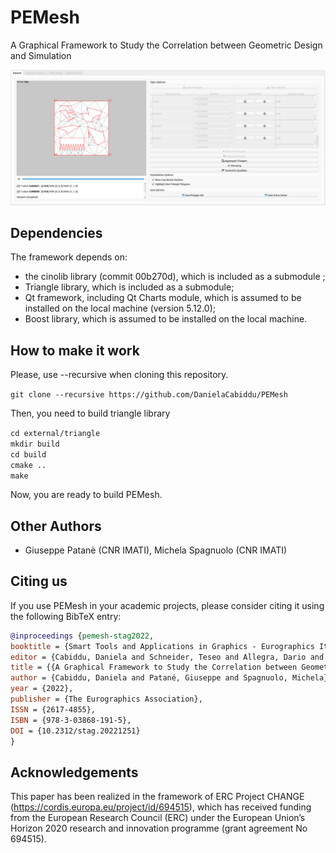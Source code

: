 # PEMesh

A Graphical Framework to Study the Correlation between Geometric Design and Simulation

<p align="center"><img src="change_gui_2d_rep_image.png" width="750"></p>

## Dependencies

The framework depends on:
- the cinolib library (commit 00b270d), which is included as a submodule ;
- Triangle library, which is included as a submodule;
- Qt framework, including Qt Charts module, which is assumed to be installed on the local machine (version 5.12.0);
- Boost library, which is assumed to be installed on the local machine.

## How to make it work

Please, use --recursive when cloning this repository.

`git clone --recursive https://github.com/DanielaCabiddu/PEMesh`

Then, you need to build triangle library

`cd external/triangle`\
`mkdir build`\
`cd build`\
`cmake ..`\
`make`

Now, you are ready to build PEMesh.

## Other Authors
* Giuseppe Patanè (CNR IMATI), Michela Spagnuolo (CNR IMATI)

## Citing us
If you use PEMesh in your academic projects, please consider citing it using the following BibTeX entry:

```bibtex
@inproceedings {pemesh-stag2022,
booktitle = {Smart Tools and Applications in Graphics - Eurographics Italian Chapter Conference},
editor = {Cabiddu, Daniela and Schneider, Teseo and Allegra, Dario and Catalano, Chiara Eva and Cherchi, Gianmarco and Scateni, Riccardo},
title = {{A Graphical Framework to Study the Correlation between Geometric Design and Simulation}},
author = {Cabiddu, Daniela and Patané, Giuseppe and Spagnuolo, Michela},
year = {2022},
publisher = {The Eurographics Association},
ISSN = {2617-4855},
ISBN = {978-3-03868-191-5},
DOI = {10.2312/stag.20221251}
}
```

## Acknowledgements
This paper has been realized in the framework of ERC Project CHANGE (https://cordis.europa.eu/project/id/694515), which has received funding from the European Research Council (ERC) under the European Union’s Horizon 2020 research and innovation programme (grant agreement No 694515).

